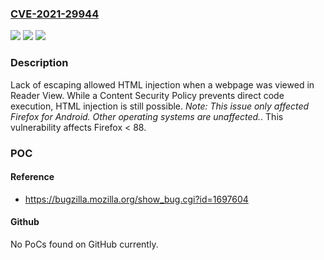 ### [CVE-2021-29944](https://cve.mitre.org/cgi-bin/cvename.cgi?name=CVE-2021-29944)
![](https://img.shields.io/static/v1?label=Product&message=Firefox&color=blue)
![](https://img.shields.io/static/v1?label=Version&message=%3C%2088%20&color=brighgreen)
![](https://img.shields.io/static/v1?label=Vulnerability&message=HTML%20injection%20vulnerability%20in%20Firefox%20for%20Android's%20Reader%20View&color=brighgreen)

### Description

Lack of escaping allowed HTML injection when a webpage was viewed in Reader View. While a Content Security Policy prevents direct code execution, HTML injection is still possible. *Note: This issue only affected Firefox for Android. Other operating systems are unaffected.*. This vulnerability affects Firefox < 88.

### POC

#### Reference
- https://bugzilla.mozilla.org/show_bug.cgi?id=1697604

#### Github
No PoCs found on GitHub currently.

